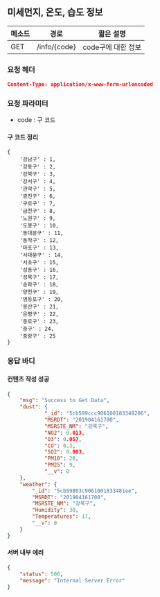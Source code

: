 ## 미세먼지, 온도, 습도 정보

| 메소드 | 경로         | 짧은 설명          |
| ------ | ------------ | ------------------ |
| GET    | /info/{code} | code구에 대한 정보 |

### 요청 헤더

```json
Content-Type: application/x-www-form-urlencoded
```

### 요청 파라미터

* code : 구 코드

#### 구 코드 정리

	{
	    '강남구' : 1,
	    '강동구' : 2,
	    '강북구' : 3,
	    '강서구' : 4,
	    '관악구' : 5,
	    '광진구' : 6,
	    '구로구' : 7,
	    '금천구' : 8,
	    '노원구' : 9,
	    '도봉구' : 10,
	    '동대문구' : 11,
	    '동작구' : 12,
	    '마포구' : 13,
	    '서대문구' : 14,
	    '서초구' : 15,
	    '성동구' : 16,
	    '성북구' : 17,
	    '송파구' : 18,
	    '양천구' : 19,
	    '영등포구' : 20,
	    '용산구' : 21,
	    '은평구' : 22,
	    '종로구' : 23,
	    '중구' : 24,
	    '중랑구' : 25
	}
### 응답 바디

#### 컨텐츠 작성 성공

```json
{
    "msg": "Success to Get Data",
    "dust": {
            "_id": "5cb599ccc906100183348206",
            "MSRDT": "201904161700",
            "MSRSTE_NM": "강북구",
            "NO2": 0.013,
            "O3": 0.057,
            "CO": 0.3,
            "SO2": 0.003,
            "PM10": 28,
            "PM25": 9,
            "__v": 0
    },
    "weather": {
        "_id": "5cb59803c9061001833481ee",
        "MSRDT": "201904161700",
        "MSRSTE_NM": "강북구",
        "Humidity": 30,
        "Temperatures": 17,
        "__v": 0
    }
}
```

#### 서버 내부 에러

```json
{
    "status": 500,
    "message": "Internal Server Error"
}
```

